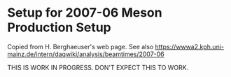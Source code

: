 # Setup for 2007-06 Meson Production Setup

Copied from H. Berghaeuser's web page.
See also https://wwwa2.kph.uni-mainz.de/intern/daqwiki/analysis/beamtimes/2007-06

THIS IS WORK IN PROGRESS. DON'T EXPECT THIS TO WORK.

